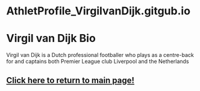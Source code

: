 # AthletProfile_VirgilvanDijk.gitgub.io
<!DOCTYPE html>
<html lang="en">
<head>
    <meta charset="UTF-8">
    <meta name="viewport" content="width=device-width, initial-scale=1.0">
    <title>Virgil van Dijk Bio - Home</title>
    <link rel="stylesheet" href="style.css">
</head>
<body>
        <div class="container"></div>
        <h1> Virgil van Dijk Bio</h1>
        <p>Virgil van Dijk is a Dutch professional footballer who plays as a centre-back for and captains both Premier League club Liverpool and the Netherlands</p>
        <a href="./01_index.html"><h2>Click here to return to main page!</h2></a>
    </div>
</body>
</html>

